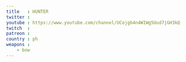 ```yaml
---
title   : HUNTER
twitter : 
youtube : https://www.youtube.com/channel/UCojgb4n4WIWg5Uud7jGH3kQ
twitch  : 
patreon : 
country : ph
weapons :
    - bow
---
```


